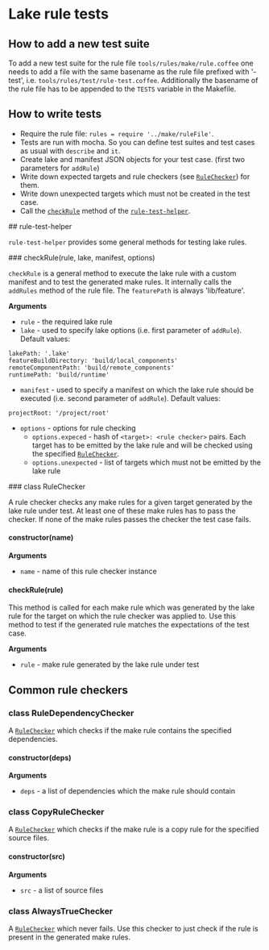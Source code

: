 # Lake rule tests

## How to add a new test suite

To add a new test suite for the rule file `tools/rules/make/rule.coffee` one needs to add a file with the same basename
as the rule file prefixed with '-test', i.e. `tools/rules/test/rule-test.coffee`. Additionally the basename of the rule
file has to be appended to the `TESTS` variable in the Makefile.

## How to write tests

* Require the rule file: `rules = require '../make/ruleFile'`.
* Tests are run with mocha. So you can define test suites and test cases as usual with `describe` and `it`.
* Create lake and manifest JSON objects for your test case. (first two parameters for `addRule`)
* Write down expected targets and rule checkers (see [`RuleChecker`](#ruleChecker)) for them.
* Write down unexpected targets which must not be created in the test case.
* Call the [`checkRule`](#checkRule) method of the [`rule-test-helper`](#ruleTestHelper).

<a name="ruleTestHelper" />
## rule-test-helper

`rule-test-helper` provides some general methods for testing lake rules.

<a name="checkRule" />
### checkRule(rule, lake, manifest, options)

`checkRule` is a general method to execute the lake rule with a custom manifest and to test the generated make rules. It
internally calls the `addRules` method of the rule file. The `featurePath` is always 'lib/feature'.

__Arguments__

* `rule` - the required lake rule
* `lake` - used to specify lake options (i.e. first parameter of `addRule`). Default values:

```
lakePath: '.lake'
featureBuildDirectory: 'build/local_components'
remoteComponentPath: 'build/remote_components'
runtimePath: 'build/runtime'
```

* `manifest` - used to specify a manifest on which the lake rule should be executed (i.e. second parameter of `addRule`).
Default values:

```
projectRoot: '/project/root'
```

* `options` - options for rule checking
	* `options.expeced` - hash of `<target>: <rule checker>` pairs. Each target has to be emitted by the lake rule and
	will be checked using the specified [`RuleChecker`](#ruleChecker).
	* `options.unexpected` - list of targets which must not be emitted by the lake rule

<a name="ruleChecker" />
### class RuleChecker

A rule checker checks any make rules for a given target generated by the lake rule under test. At least one of these
make rules has to pass the checker. If none of the make rules passes the checker the test case fails.

#### constructor(name)

__Arguments__

* `name` - name of this rule checker instance

#### checkRule(rule)

This method is called for each make rule which was generated by the lake rule for the target on which the rule checker
was applied to. Use this method to test if the generated rule matches the expectations of the test case.

__Arguments__

* `rule` - make rule generated by the lake rule under test

## Common rule checkers

### class RuleDependencyChecker

A [`RuleChecker`](#ruleChecker) which checks if the make rule contains the specified dependencies.

#### constructor(deps)

__Arguments__

* `deps` - a list of dependencies which the make rule should contain

### class CopyRuleChecker

A [`RuleChecker`](#ruleChecker) which checks if the make rule is a copy rule for the specified source files.

#### constructor(src)

__Arguments__

* `src` - a list of source files

### class AlwaysTrueChecker

A [`RuleChecker`](#ruleChecker) which never fails. Use this checker to just check if the rule is present in the
generated make rules.
